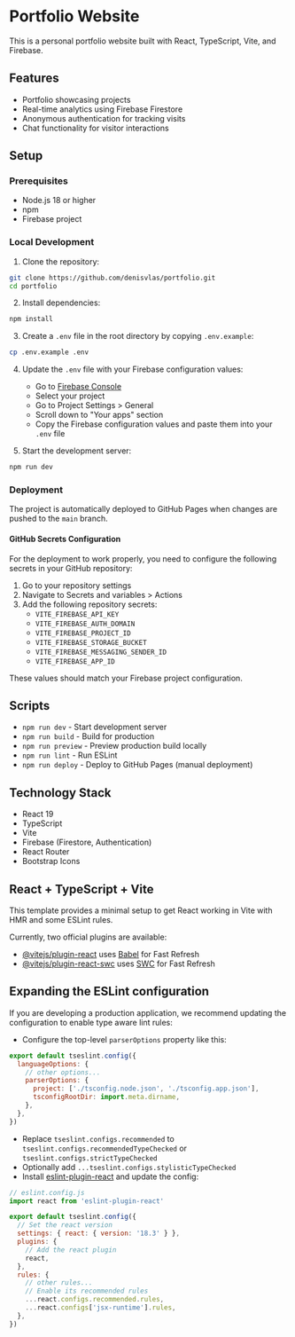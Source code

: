 # Portfolio Website

This is a personal portfolio website built with React, TypeScript, Vite, and Firebase.

## Features

- Portfolio showcasing projects
- Real-time analytics using Firebase Firestore
- Anonymous authentication for tracking visits
- Chat functionality for visitor interactions

## Setup

### Prerequisites

- Node.js 18 or higher
- npm
- Firebase project

### Local Development

1. Clone the repository:
```bash
git clone https://github.com/denisvlas/portfolio.git
cd portfolio
```

2. Install dependencies:
```bash
npm install
```

3. Create a `.env` file in the root directory by copying `.env.example`:
```bash
cp .env.example .env
```

4. Update the `.env` file with your Firebase configuration values:
   - Go to [Firebase Console](https://console.firebase.google.com/)
   - Select your project
   - Go to Project Settings > General
   - Scroll down to "Your apps" section
   - Copy the Firebase configuration values and paste them into your `.env` file

5. Start the development server:
```bash
npm run dev
```

### Deployment

The project is automatically deployed to GitHub Pages when changes are pushed to the `main` branch.

#### GitHub Secrets Configuration

For the deployment to work properly, you need to configure the following secrets in your GitHub repository:

1. Go to your repository settings
2. Navigate to Secrets and variables > Actions
3. Add the following repository secrets:
   - `VITE_FIREBASE_API_KEY`
   - `VITE_FIREBASE_AUTH_DOMAIN`
   - `VITE_FIREBASE_PROJECT_ID`
   - `VITE_FIREBASE_STORAGE_BUCKET`
   - `VITE_FIREBASE_MESSAGING_SENDER_ID`
   - `VITE_FIREBASE_APP_ID`

These values should match your Firebase project configuration.

## Scripts

- `npm run dev` - Start development server
- `npm run build` - Build for production
- `npm run preview` - Preview production build locally
- `npm run lint` - Run ESLint
- `npm run deploy` - Deploy to GitHub Pages (manual deployment)

## Technology Stack

- React 19
- TypeScript
- Vite
- Firebase (Firestore, Authentication)
- React Router
- Bootstrap Icons

## React + TypeScript + Vite

This template provides a minimal setup to get React working in Vite with HMR and some ESLint rules.

Currently, two official plugins are available:

- [@vitejs/plugin-react](https://github.com/vitejs/vite-plugin-react/blob/main/packages/plugin-react/README.md) uses [Babel](https://babeljs.io/) for Fast Refresh
- [@vitejs/plugin-react-swc](https://github.com/vitejs/vite-plugin-react-swc) uses [SWC](https://swc.rs/) for Fast Refresh

## Expanding the ESLint configuration

If you are developing a production application, we recommend updating the configuration to enable type aware lint rules:

- Configure the top-level `parserOptions` property like this:

```js
export default tseslint.config({
  languageOptions: {
    // other options...
    parserOptions: {
      project: ['./tsconfig.node.json', './tsconfig.app.json'],
      tsconfigRootDir: import.meta.dirname,
    },
  },
})
```

- Replace `tseslint.configs.recommended` to `tseslint.configs.recommendedTypeChecked` or `tseslint.configs.strictTypeChecked`
- Optionally add `...tseslint.configs.stylisticTypeChecked`
- Install [eslint-plugin-react](https://github.com/jsx-eslint/eslint-plugin-react) and update the config:

```js
// eslint.config.js
import react from 'eslint-plugin-react'

export default tseslint.config({
  // Set the react version
  settings: { react: { version: '18.3' } },
  plugins: {
    // Add the react plugin
    react,
  },
  rules: {
    // other rules...
    // Enable its recommended rules
    ...react.configs.recommended.rules,
    ...react.configs['jsx-runtime'].rules,
  },
})
```
